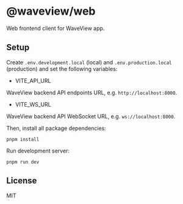 # @waveview/web

Web frontend client for WaveView app.

## Setup

Create `.env.development.local` (local) and `.env.production.local` (production)
and set the following variables:

- VITE_API_URL

WaveView backend API endpoints URL, e.g. `http://localhost:8000`.

- VITE_WS_URL

WaveView backend API WebSocket URL, e.g. `ws://localhost:8000`.

Then, install all package dependencies:

    pnpm install

Run development server:

    pnpm run dev

## License

MIT
